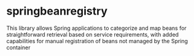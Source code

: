 # springbeanregistry
This library allows Spring applications to categorize and map beans for straightforward retrieval based on service requirements, with added capabilities for manual registration of beans not managed by the Spring container
